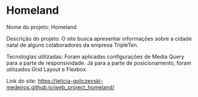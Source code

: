 # Homeland

Nome do projeto: Homeland

Descrição do projeto: O site busca apresentar informações sobre a cidade natal de alguns colaboradores da empresa TripleTen.

Tecnologias utilizadas: Foram aplicadas configurações de Media Query para a parte de responsividade. Já para a parte de posicionamento, foram utilizados Grid Layout e Flexbox.

Link do site: https://leticia-goliczevski-medeiros.github.io/web_project_homeland/
